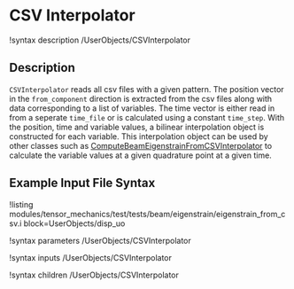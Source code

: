 # CSV Interpolator

!syntax description /UserObjects/CSVInterpolator

## Description

`CSVInterpolator` reads all csv files with a given pattern. The position vector in the `from_component` direction is extracted from the csv files along with data corresponding to a list of variables. The time vector is either read in from a seperate `time_file` or is calculated using a constant `time_step`. With the position, time and variable values, a bilinear interpolation object is constructed for each variable. This interpolation object can be used by other classes such as [ComputeBeamEigenstrainFromCSVInterpolator](/ComputeBeamEigenstrainFromCSVInterpolator,md) to calculate the variable values at a given quadrature point at a given time. 

## Example Input File Syntax

!listing modules/tensor_mechanics/test/tests/beam/eigenstrain/eigenstrain_from_csv.i block=UserObjects/disp_uo

!syntax parameters /UserObjects/CSVInterpolator

!syntax inputs /UserObjects/CSVInterpolator

!syntax children /UserObjects/CSVInterpolator
